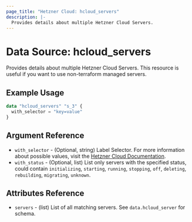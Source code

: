 ```yaml
---
page_title: "Hetzner Cloud: hcloud_servers"
description: |-
  Provides details about multiple Hetzner Cloud Servers.
---
```


# Data Source: hcloud_servers

Provides details about multiple Hetzner Cloud Servers.
This resource is useful if you want to use non-terraform managed servers.

## Example Usage

```terraform
data "hcloud_servers" "s_3" {
  with_selector = "key=value"
}
```

## Argument Reference

- `with_selector` - (Optional, string) Label Selector. For more information about possible values, visit the [Hetzner Cloud Documentation](https://docs.hetzner.cloud/reference/cloud#label-selector).
- `with_status` - (Optional, list) List only servers with the specified status, could contain `initializing`, `starting`, `running`, `stopping`, `off`, `deleting`, `rebuilding`, `migrating`, `unknown`.

## Attributes Reference

- `servers` - (list) List of all matching servers. See `data.hcloud_server` for schema.
